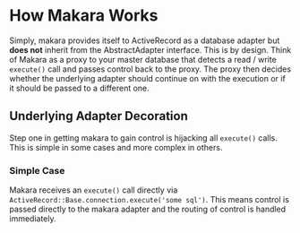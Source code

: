 # How Makara Works

Simply, makara provides itself to ActiveRecord as a database adapter but **does not** inherit from the AbstractAdapter interface. This is by design. Think of Makara as a proxy to your master database that detects a read / write `execute()` call and passes control back to the proxy. The proxy then decides whether the underlying adapter should continue on with the execution or if it should be passed to a different one.

## Underlying Adapter Decoration

Step one in getting makara to gain control is hijacking all `execute()` calls. This is simple in some cases and more complex in others. 

### Simple Case

Makara receives an `execute()` call directly via `ActiveRecord::Base.connection.execute('some sql')`. This means control is passed directly to the makara adapter and the routing of control is handled immediately.